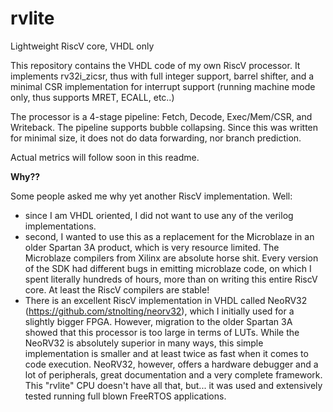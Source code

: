 # rvlite
Lightweight RiscV core, VHDL only

This repository contains the VHDL code of my own RiscV processor.
It implements rv32i_zicsr, thus with full integer support, barrel shifter, and a minimal CSR implementation for interrupt support (running machine mode only, thus supports MRET, ECALL, etc..)

The processor is a 4-stage pipeline: Fetch, Decode, Exec/Mem/CSR, and Writeback. The pipeline supports bubble collapsing. Since this was written for minimal size, it does not do data forwarding, nor branch prediction.

Actual metrics will follow soon in this readme.

**Why??**

Some people asked me why yet another RiscV implementation. Well:
* since I am VHDL oriented, I did not want to use any of the verilog implementations.
* second, I wanted to use this as a replacement for the Microblaze in an older Spartan 3A product, which is very resource limited. The Microblaze compilers from Xilinx are absolute horse shit. Every version of the SDK had different bugs in emitting microblaze code, on which I spent literally hundreds of hours, more than on writing this entire RiscV core. At least the RiscV compilers are stable!
* There is an excellent RiscV implementation in VHDL called NeoRV32 (https://github.com/stnolting/neorv32), which I initially used for a slightly bigger FPGA. However, migration to the older Spartan 3A showed that this processor is too large in terms of LUTs. While the NeoRV32 is absolutely superior in many ways, this simple implementation is smaller and at least twice as fast when it comes to code execution. NeoRV32, however, offers a hardware debugger and a lot of peripherals, great documentation and a very complete framework. This "rvlite" CPU doesn't have all that, but... it was used and extensively tested running full blown FreeRTOS applications.

